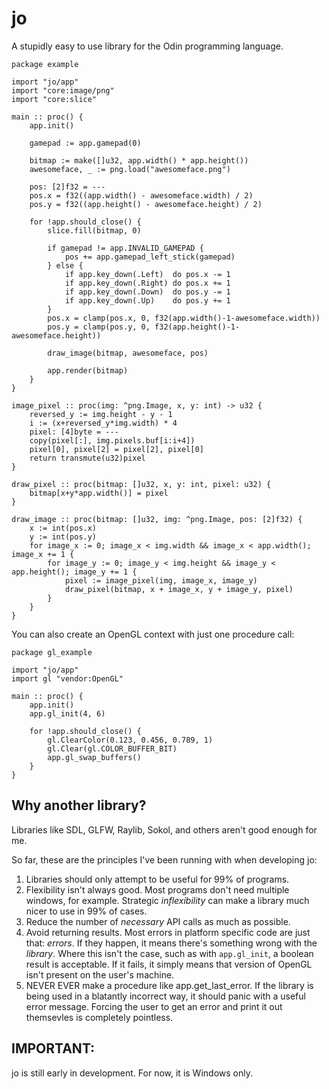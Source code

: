 # jo

A stupidly easy to use library for the Odin programming language.

```odin
package example

import "jo/app"
import "core:image/png"
import "core:slice"

main :: proc() {
	app.init()

	gamepad := app.gamepad(0)
	
	bitmap := make([]u32, app.width() * app.height())
	awesomeface, _ := png.load("awesomeface.png")

	pos: [2]f32 = ---
	pos.x = f32((app.width() - awesomeface.width) / 2)
	pos.y = f32((app.height() - awesomeface.height) / 2)
	
	for !app.should_close() {
		slice.fill(bitmap, 0)

		if gamepad != app.INVALID_GAMEPAD {
			pos += app.gamepad_left_stick(gamepad)
		} else {
			if app.key_down(.Left)  do pos.x -= 1
			if app.key_down(.Right) do pos.x += 1
			if app.key_down(.Down)  do pos.y -= 1
			if app.key_down(.Up)    do pos.y += 1
		}
		pos.x = clamp(pos.x, 0, f32(app.width()-1-awesomeface.width))
		pos.y = clamp(pos.y, 0, f32(app.height()-1-awesomeface.height))

		draw_image(bitmap, awesomeface, pos)

		app.render(bitmap)
	}
}

image_pixel :: proc(img: ^png.Image, x, y: int) -> u32 {
	reversed_y := img.height - y - 1
	i := (x+reversed_y*img.width) * 4
	pixel: [4]byte = ---
	copy(pixel[:], img.pixels.buf[i:i+4])
	pixel[0], pixel[2] = pixel[2], pixel[0]
	return transmute(u32)pixel
}

draw_pixel :: proc(bitmap: []u32, x, y: int, pixel: u32) {
	bitmap[x+y*app.width()] = pixel
}

draw_image :: proc(bitmap: []u32, img: ^png.Image, pos: [2]f32) {
	x := int(pos.x)
	y := int(pos.y)
	for image_x := 0; image_x < img.width && image_x < app.width(); image_x += 1 {
		for image_y := 0; image_y < img.height && image_y < app.height(); image_y += 1 {
			pixel := image_pixel(img, image_x, image_y)
			draw_pixel(bitmap, x + image_x, y + image_y, pixel)
		}
	}
}
```

You can also create an OpenGL context with just one procedure call:

```odin
package gl_example

import "jo/app"
import gl "vendor:OpenGL"

main :: proc() {
	app.init()
	app.gl_init(4, 6)

	for !app.should_close() {
		gl.ClearColor(0.123, 0.456, 0.789, 1)
		gl.Clear(gl.COLOR_BUFFER_BIT)
		app.gl_swap_buffers()
	}
}
```

## Why another library?

Libraries like SDL, GLFW, Raylib, Sokol, and others aren't good enough for me. 

So far, these are the principles I've been running with when developing jo:

1. Libraries should only attempt to be useful for 99% of programs.
2. Flexibility isn't always good. Most programs don't need multiple windows, for example. Strategic *inflexibility* can make a library much nicer to use in 99% of cases.
3. Reduce the number of *necessary* API calls as much as possible.
4. Avoid returning results. Most errors in platform specific code are just that: *errors*. If they happen, it means there's something wrong with the *library*. Where this isn't the case, such as with `app.gl_init`, a boolean result is acceptable. If it fails, it simply means that version of OpenGL isn't present on the user's machine.
5. NEVER EVER make a procedure like app.get_last_error. If the library is being used in a blatantly incorrect way, it should panic with a useful error message. Forcing the user to get an error and print it out themsevles is completely pointless.

## IMPORTANT:

jo is still early in development. For now, it is Windows only.